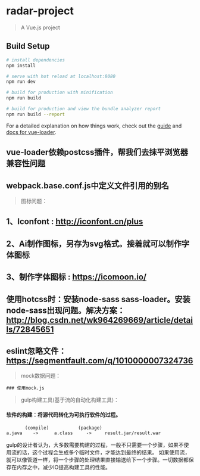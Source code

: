 # radar-project

> A Vue.js project

## Build Setup

``` bash
# install dependencies
npm install

# serve with hot reload at localhost:8080
npm run dev

# build for production with minification
npm run build

# build for production and view the bundle analyzer report
npm run build --report
```

For a detailed explanation on how things work, check out the [guide](http://vuejs-templates.github.io/webpack/) and [docs for vue-loader](http://vuejs.github.io/vue-loader).


## vue-loader依赖postcss插件，帮我们去抹平浏览器兼容性问题
## webpack.base.conf.js中定义文件引用的别名


> 图标问题：

## 1、Iconfont : http://iconfont.cn/plus

## 2、Ai制作图标，另存为svg格式。接着就可以制作字体图标

## 3、制作字体图标 : https://icomoon.io/

## 使用hotcss时：安装node-sass sass-loader。安装node-sass出现问题。解决方案：http://blog.csdn.net/wk964269669/article/details/72845651

## eslint忽略文件： https://segmentfault.com/q/1010000007324736

> mock数据问题：

```
### 使用mock.js
```

> gulp构建工具(基于流的自动化构建工具)：

#### 软件的构建：将源代码转化为可执行软件的过程。
```
       (compile)           (package)
a.java    ->      a.class     ->     result.jar/result.war
```
gulp的设计者认为，大多数需要构建的过程，一般不只需要一个步骤，如果不使用流的话，这个过程会生成多个临时文件，才能达到最终的结果。
如果使用流，就可以像管道一样，将一个步骤的处理结果直接输送给下一个步骤。一切数据都保存在内存之中，减少IO提高构建工具的性能。


